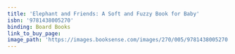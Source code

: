```yaml
---
title: 'Elephant and Friends: A Soft and Fuzzy Book for Baby'
isbn: '9781438005270'
binding: Board Books
link_to_buy_page:
image_path: 'https://images.booksense.com/images/270/005/9781438005270.jpg'
---
```


